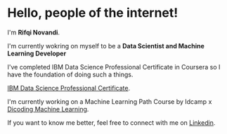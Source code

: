 # Hello, people of the internet! 

I'm **Rifqi Novandi**.

I'm currently wokring on myself to be a **Data Scientist and Machine Learning Developer**

I've completed IBM Data Science Professional Certificate in Coursera so I have the foundation of doing such a things.

[IBM Data Science Professional Certificate](https://www.coursera.org/account/accomplishments/specialization/certificate/DLJ5WMHCZMAK).

I'm currently working on a Machine Learning Path Course by Idcamp x [Dicoding Machine Learning](https://www.dicoding.com/certificates/0LZ03DR6KZ65).

If you want to know me better, feel free to connect with me on [Linkedin](https://www.linkedin.com/in/rifqi-novandi/).
